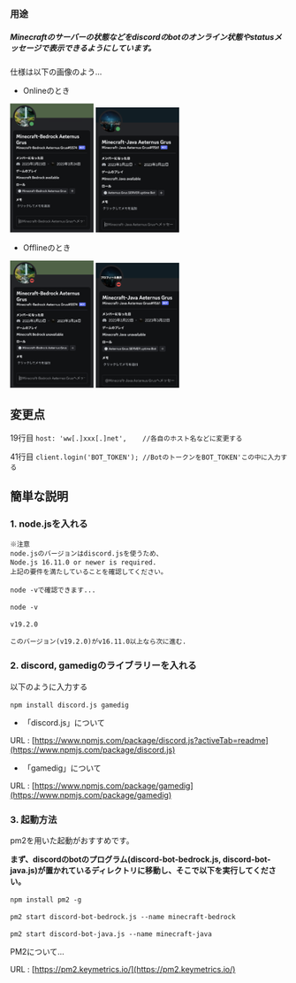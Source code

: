 ### 用途
##### Minecraftのサーバーの状態などをdiscordのbotのオンライン状態やstatusメッセージで表示できるようにしています。

仕様は以下の画像のよう...

- Onlineのとき

<img src="https://github.com/siso5/siso5/blob/main/discord-bot/online-1.png" width="30%" /> <img src="https://github.com/siso5/siso5/blob/main/discord-bot/online-2.png" width="30%" />


- Offlineのとき

<img src="https://github.com/siso5/siso5/blob/main/discord-bot/offline-1.png" width="30%" /> <img src="https://github.com/siso5/siso5/blob/main/discord-bot/offline-2.png" width="30%" />



## 変更点

19行目 
`host: 'ww[.]xxx[.]net',    //各自のホスト名などに変更する`

41行目 
`client.login('BOT_TOKEN'); //BotのトークンをBOT_TOKEN'この中に入力する`


## 簡単な説明

### 1.  node.jsを入れる

```
※注意
node.jsのバージョンはdiscord.jsを使うため、
Node.js 16.11.0 or newer is required.
上記の要件を満たしていることを確認してください。

node -vで確認できます...
```

`node -v`

`v19.2.0`

```
このバージョン(v19.2.0)がv16.11.0以上なら次に進む.
```


### 2.  discord, gamedigのライブラリーを入れる

以下のように入力する

`npm install discord.js gamedig`

- 「discord.js」について

URL : [https://www.npmjs.com/package/discord.js?activeTab=readme](https://www.npmjs.com/package/discord.js)

- 「gamedig」について

URL : [https://www.npmjs.com/package/gamedig](https://www.npmjs.com/package/gamedig)

### 3. 起動方法

pm2を用いた起動がおすすめです。

**まず、discordのbotのプログラム(discord-bot-bedrock.js, discord-bot-java.js)が置かれているディレクトリに移動し、そこで以下を実行してください。**

`npm install pm2 -g`

`pm2 start discord-bot-bedrock.js --name minecraft-bedrock`

`pm2 start discord-bot-java.js --name minecraft-java`


PM2について...

URL : [https://pm2.keymetrics.io/](https://pm2.keymetrics.io/)

